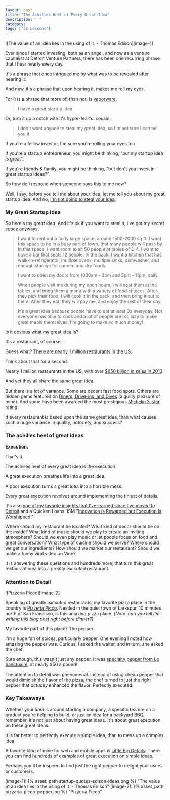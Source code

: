 ```yaml
---
layout: post
title: "The Achilles Heel of Every Great Idea"
description: " "
category:
tags: ["52 Lessons"]
---
```


![The value of an idea lies in the using of it. - Thomas Edison][image-1]

Ever since I started investing, both as an angel, and now as a venture capitalist at Detroit Venture Partners, there has been one recurring phrase that I hear nearly every day.

It's a phrase that once intrigued me by what was to be revealed after hearing it.

And now, it's a phrase that upon hearing it, makes me roll my eyes.

For it is a phrase that more oft than not, is [vaporware](http://en.wikipedia.org/wiki/Vaporware).

> I have a great startup idea

Or, turn it up a notch with it's hyper-fearful cousin:

> I don't want anyone to steal my great idea, so I'm not sure I can tell you it

If you're a fellow investor, I'm sure you're rolling your eyes too.

If you're a startup entrepreneur, you might be thinking, "but my startup idea *is* great".

If you're friends & family, you might be thinking, "but don't you invest in great startup ideas?".

So how do I respond when someone says this to me now?

Well, I say, before you tell me about your idea, let me tell you about my great startup idea. And no, [I'm not going to steal your idea](http://cdixon.org/2009/08/22/why-you-shouldnt-keep-your-startup-idea-secret/).


### My Great Startup Idea

So here's my *great idea*. And it's ok if you want to steal it, I've got my *secret sauce* anyways.

> I want to rent out a fairly large space, around 1500-2000 sq ft. I want this space to be in a busy part of town, that many people will pass by. In this space, I want room to sit 50 people at tables of 2-4. I want to have a bar that seats 12 people. In the back, I want a kitchen that has walk-in-refrigerator, multiple ovens, multiple sinks, dishwasher, and enough storage for canned and dry foods.
>
> I want to open my doors from 1030am - 3pm and 5pm - 11pm, daily.
>
> When people visit me during my open hours, I will seat them at the tables, and bring them a menu with a variety of food choices. After they pick their food, I will cook it in the back, and then bring it out to them. After they eat, they will pay me, and enjoy the rest of their day.
>
> It's a great idea because people have to eat at least 3x everyday. Not everyone has time to cook and a lot of people are too lazy to make great meals themselves. I'm going to make so much money!

Is it obvious what my great idea is?

It's a restaurant, of course.

Guess what? [There are nearly 1 million restaurants in the US](http://www.restaurant.org/News-Research/Research/Facts-at-a-Glance).

Think about that for a second.

Nearly 1 million restaurants in the US, with over [$650 billion in sales in 2013](http://www.restaurant.org/News-Research/Research/Facts-at-a-Glance).

And yet they all share the same great idea.

But there is a lot of variance. Some are decent fast food spots. Others are hidden gems featured on [Diners, Drive-ins, and Dives](http://www.foodnetwork.com/diners-drive-ins-and-dives/index.html) (a guilty pleasure of mine). And some have been awarded the most prestigious [Michelin 3-star rating](http://en.wikipedia.org/wiki/List_of_Michelin_starred_restaurants#United_States_of_America).

If every restaurant is based upon the same great idea, than what causes such a huge variance in quality, notoriety, and success?

### The achilles heel of great ideas

**Execution.**

That's it.

The achilles heel of every great idea is the execution.

A great execution breathes life into a great idea.

A poor execution turns a great idea into a horrible mess.

Every great execution revolves around implementing the tiniest of details.

It's also [one of my favorite insights that I've learned since I've moved to Detroit](http://tedserbinski.com/24-business-insights-ive-learned-from-billionaire-dan-gilbert/) and a Quicken Loans' ISM "[Innovation is Rewarded but Execution Is Worshipped](http://www.quickenloans.com/press-room/fast-facts/our-isms)."

Where should my restaurant be located? What kind of decor should be on the inside? What kind of music should we play to create an inviting atmosphere? Should we even play music or let people focus on food and great conversation? What type of cuisine should we serve? Where should we get our ingredients? How should we market our restaurant? Should we make a funny viral video on Vine?

It is answering these questions and hundreds more, that turn this great restaurant idea into a greatly *executed* restaurant.

### Attention to Detail

![Pizzeria Picco][image-2]

Speaking of greatly *executed* restaurants, my favorite pizza place in the country is [Pizzeria Picco](http://www.pizzeriapicco.com). Nestled in the quiet town of Larkspur, 10 minutes north of San Francisco, is this amazing pizza place. *[Note: can you tell I'm writing this blog post right before dinner?]*

My favorite part of this place? The pepper.

I'm a huge fan of spices, particularly pepper. One evening I noted how amazing the pepper was. Curious, I asked the waiter, and in turn, she asked the chef.

Sure enough, this wasn't just any pepper. It was [specialty pepper from Le Sanctuaire](http://www.le-sanctuaire.com/mm5/merchant.mvc?Screen=PROD&Store_Code=ls&Product_Code=SSTGrainsParadise&Category_Code=SSTPeppers), at nearly $50 a pound!

The attention to detail was phenomenal. Instead of using cheap pepper that would diminish the flavor of the pizza, the chef turned to just the right pepper that *actually* enhanced the flavor. Perfectly executed.


### Key Takeaways

Whether your idea is around starting a company, a specific feature on a product you're helping to build, or just an idea for a backyard BBQ, remember, it's not just about having great ideas. It's about great execution on these great ideas.

It is far better to perfectly execute a simple idea, than to mess up a complex idea.

A favorite blog of mine for web and mobile apps is [Little Big Details](http://littlebigdetails.com/). There you can find hundreds of examples of great execution on simple ideas.

Perhaps you'll be inspired to find just the right *pepper* to delight your users or customers.


[image-1]: {% asset_path startup-quotes-edison-ideas.png %} "The value of an idea lies in the using of it. - Thomas Edison"
[image-2]: {% asset_path pizzaria-picco-pepper.jpg %} "Pizzeria Picco"

